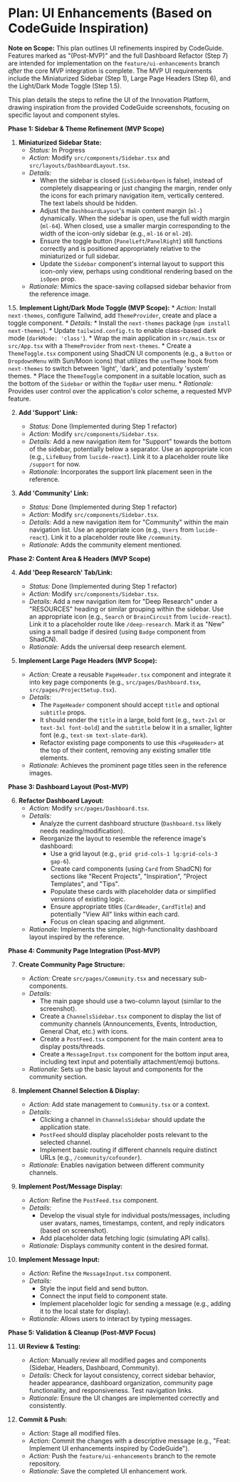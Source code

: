 # Plan: UI Enhancements (Based on CodeGuide Inspiration)

**Note on Scope:** This plan outlines UI refinements inspired by CodeGuide. Features marked as "(Post-MVP)" and the full Dashboard Refactor (Step 7) are intended for implementation on the `feature/ui-enhancements` branch *after* the core MVP integration is complete. The MVP UI requirements include the Miniaturized Sidebar (Step 1), Large Page Headers (Step 6), and the Light/Dark Mode Toggle (Step 1.5).

This plan details the steps to refine the UI of the Innovation Platform, drawing inspiration from the provided CodeGuide screenshots, focusing on specific layout and component styles.

**Phase 1: Sidebar & Theme Refinement (MVP Scope)**

1.  **Miniaturized Sidebar State:**
    *   *Status:* In Progress
    *   *Action:* Modify `src/components/Sidebar.tsx` and `src/layouts/DashboardLayout.tsx`.
    *   *Details:*
        *   When the sidebar is closed (`isSidebarOpen` is false), instead of completely disappearing or just changing the margin, render only the icons for each primary navigation item, vertically centered. The text labels should be hidden.
        *   Adjust the `DashboardLayout`'s main content margin (`ml-`) dynamically. When the sidebar is open, use the full width margin (`ml-64`). When closed, use a smaller margin corresponding to the width of the icon-only sidebar (e.g., `ml-16` or `ml-20`).
        *   Ensure the toggle button (`PanelLeft`/`PanelRight`) still functions correctly and is positioned appropriately relative to the miniaturized or full sidebar.
        *   Update the `Sidebar` component's internal layout to support this icon-only view, perhaps using conditional rendering based on the `isOpen` prop.
    *   *Rationale:* Mimics the space-saving collapsed sidebar behavior from the reference image.

1.5. **Implement Light/Dark Mode Toggle (MVP Scope):**
    *   *Action:* Install `next-themes`, configure Tailwind, add `ThemeProvider`, create and place a toggle component.
    *   *Details:*
        *   Install the `next-themes` package (`npm install next-themes`).
        *   Update `tailwind.config.ts` to enable class-based dark mode (`darkMode: 'class'`).
        *   Wrap the main application in `src/main.tsx` or `src/App.tsx` with a `ThemeProvider` from `next-themes`.
        *   Create a `ThemeToggle.tsx` component using ShadCN UI components (e.g., a `Button` or `DropdownMenu` with Sun/Moon icons) that utilizes the `useTheme` hook from `next-themes` to switch between 'light', 'dark', and potentially 'system' themes.
        *   Place the `ThemeToggle` component in a suitable location, such as the bottom of the `Sidebar` or within the `TopBar` user menu.
    *   *Rationale:* Provides user control over the application's color scheme, a requested MVP feature.

2.  **Add 'Support' Link:**
    *   *Status:* Done (Implemented during Step 1 refactor)
    *   *Action:* Modify `src/components/Sidebar.tsx`.
    *   *Details:* Add a new navigation item for "Support" towards the bottom of the sidebar, potentially below a separator. Use an appropriate icon (e.g., `LifeBuoy` from `lucide-react`). Link it to a placeholder route like `/support` for now.
    *   *Rationale:* Incorporates the support link placement seen in the reference.

3.  **Add 'Community' Link:**
    *   *Status:* Done (Implemented during Step 1 refactor)
    *   *Action:* Modify `src/components/Sidebar.tsx`.
    *   *Details:* Add a new navigation item for "Community" within the main navigation list. Use an appropriate icon (e.g., `Users` from `lucide-react`). Link it to a placeholder route like `/community`.
    *   *Rationale:* Adds the community element mentioned.

**Phase 2: Content Area & Headers (MVP Scope)**

4.  **Add 'Deep Research' Tab/Link:**
    *   *Status:* Done (Implemented during Step 1 refactor)
    *   *Action:* Modify `src/components/Sidebar.tsx`.
    *   *Details:* Add a new navigation item for "Deep Research" under a "RESOURCES" heading or similar grouping within the sidebar. Use an appropriate icon (e.g., `Search` or `BrainCircuit` from `lucide-react`). Link it to a placeholder route like `/deep-research`. Mark it as "New" using a small badge if desired (using `Badge` component from ShadCN).
    *   *Rationale:* Adds the universal deep research element.

5.  **Implement Large Page Headers (MVP Scope):**
    *   *Action:* Create a reusable `PageHeader.tsx` component and integrate it into key page components (e.g., `src/pages/Dashboard.tsx`, `src/pages/ProjectSetup.tsx`).
    *   *Details:*
        *   The `PageHeader` component should accept `title` and optional `subtitle` props.
        *   It should render the `title` in a large, bold font (e.g., `text-2xl` or `text-3xl font-bold`) and the `subtitle` below it in a smaller, lighter font (e.g., `text-sm text-slate-dark`).
        *   Refactor existing page components to use this `<PageHeader>` at the top of their content, removing any existing smaller title elements.
    *   *Rationale:* Achieves the prominent page titles seen in the reference images.

**Phase 3: Dashboard Layout (Post-MVP)**

6.  **Refactor Dashboard Layout:**
    *   *Action:* Modify `src/pages/Dashboard.tsx`.
    *   *Details:*
        *   Analyze the current dashboard structure (`Dashboard.tsx` likely needs reading/modification).
        *   Reorganize the layout to resemble the reference image's dashboard:
            *   Use a grid layout (e.g., `grid grid-cols-1 lg:grid-cols-3 gap-6`).
            *   Create card components (using `Card` from ShadCN) for sections like "Recent Projects", "Inspiration", "Project Templates", and "Tips".
            *   Populate these cards with placeholder data or simplified versions of existing logic.
            *   Ensure appropriate titles (`CardHeader`, `CardTitle`) and potentially "View All" links within each card.
            *   Focus on clean spacing and alignment.
    *   *Rationale:* Implements the simpler, high-functionality dashboard layout inspired by the reference.

**Phase 4: Community Page Integration (Post-MVP)**

7.  **Create Community Page Structure:**
    *   *Action:* Create `src/pages/Community.tsx` and necessary sub-components.
    *   *Details:*
        *   The main page should use a two-column layout (similar to the screenshot).
        *   Create a `ChannelsSidebar.tsx` component to display the list of community channels (Announcements, Events, Introduction, General Chat, etc.) with icons.
        *   Create a `PostFeed.tsx` component for the main content area to display posts/threads.
        *   Create a `MessageInput.tsx` component for the bottom input area, including text input and potentially attachment/emoji buttons.
    *   *Rationale:* Sets up the basic layout and components for the community section.

8.  **Implement Channel Selection & Display:**
    *   *Action:* Add state management to `Community.tsx` or a context.
    *   *Details:*
        *   Clicking a channel in `ChannelsSidebar` should update the application state.
        *   `PostFeed` should display placeholder posts relevant to the selected channel.
        *   Implement basic routing if different channels require distinct URLs (e.g., `/community/cofounder`).
    *   *Rationale:* Enables navigation between different community channels.

9.  **Implement Post/Message Display:**
    *   *Action:* Refine the `PostFeed.tsx` component.
    *   *Details:*
        *   Develop the visual style for individual posts/messages, including user avatars, names, timestamps, content, and reply indicators (based on screenshot).
        *   Add placeholder data fetching logic (simulating API calls).
    *   *Rationale:* Displays community content in the desired format.

10. **Implement Message Input:**
    *   *Action:* Refine the `MessageInput.tsx` component.
    *   *Details:*
        *   Style the input field and send button.
        *   Connect the input field to component state.
        *   Implement placeholder logic for sending a message (e.g., adding it to the local state for display).
    *   *Rationale:* Allows users to interact by typing messages.

**Phase 5: Validation & Cleanup (Post-MVP Focus)**

11. **UI Review & Testing:**
    *   *Action:* Manually review all modified pages and components (Sidebar, Headers, Dashboard, Community).
    *   *Details:* Check for layout consistency, correct sidebar behavior, header appearance, dashboard organization, community page functionality, and responsiveness. Test navigation links.
    *   *Rationale:* Ensure the UI changes are implemented correctly and consistently.

12. **Commit & Push:**
    *   *Action:* Stage all modified files.
    *   *Action:* Commit the changes with a descriptive message (e.g., "Feat: Implement UI enhancements inspired by CodeGuide").
    *   *Action:* Push the `feature/ui-enhancements` branch to the remote repository.
    *   *Rationale:* Save the completed UI enhancement work. 